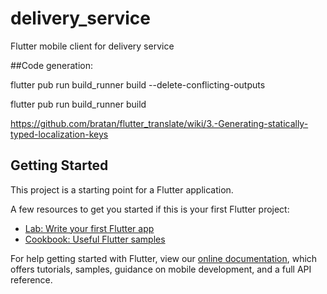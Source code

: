 # delivery_service

Flutter mobile client for delivery service

##Code generation:

flutter pub run build_runner build --delete-conflicting-outputs

flutter pub run build_runner build

https://github.com/bratan/flutter_translate/wiki/3.-Generating-statically-typed-localization-keys

## Getting Started

This project is a starting point for a Flutter application.

A few resources to get you started if this is your first Flutter project:

- [Lab: Write your first Flutter app](https://flutter.dev/docs/get-started/codelab)
- [Cookbook: Useful Flutter samples](https://flutter.dev/docs/cookbook)

For help getting started with Flutter, view our
[online documentation](https://flutter.dev/docs), which offers tutorials,
samples, guidance on mobile development, and a full API reference.
